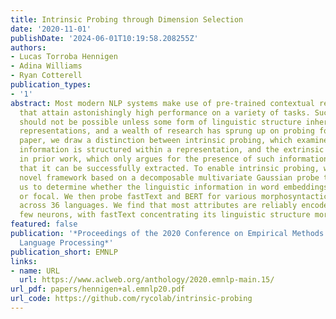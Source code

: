 ```yaml
---
title: Intrinsic Probing through Dimension Selection
date: '2020-11-01'
publishDate: '2024-06-01T10:19:58.208255Z'
authors:
- Lucas Torroba Hennigen
- Adina Williams
- Ryan Cotterell
publication_types:
- '1'
abstract: Most modern NLP systems make use of pre-trained contextual representations
  that attain astonishingly high performance on a variety of tasks. Such high performance
  should not be possible unless some form of linguistic structure inheres in these
  representations, and a wealth of research has sprung up on probing for it. In this
  paper, we draw a distinction between intrinsic probing, which examines how linguistic
  information is structured within a representation, and the extrinsic probing popular
  in prior work, which only argues for the presence of such information by showing
  that it can be successfully extracted. To enable intrinsic probing, we propose a
  novel framework based on a decomposable multivariate Gaussian probe that allows
  us to determine whether the linguistic information in word embeddings is dispersed
  or focal. We then probe fastText and BERT for various morphosyntactic attributes
  across 36 languages. We find that most attributes are reliably encoded by only a
  few neurons, with fastText concentrating its linguistic structure more than BERT.
featured: false
publication: '*Proceedings of the 2020 Conference on Empirical Methods in Natural
  Language Processing*'
publication_short: EMNLP
links:
- name: URL
  url: https://www.aclweb.org/anthology/2020.emnlp-main.15/
url_pdf: papers/hennigen+al.emnlp20.pdf
url_code: https://github.com/rycolab/intrinsic-probing
---
```


